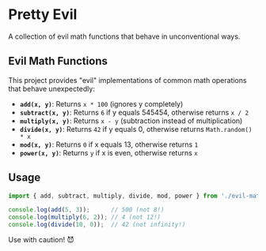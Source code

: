 # Pretty Evil

A collection of evil math functions that behave in unconventional ways.

## Evil Math Functions

This project provides "evil" implementations of common math operations that behave unexpectedly:

- **`add(x, y)`**: Returns `x * 100` (ignores y completely)
- **`subtract(x, y)`**: Returns `6` if y equals 545454, otherwise returns `x / 2`
- **`multiply(x, y)`**: Returns `x - y` (subtraction instead of multiplication)
- **`divide(x, y)`**: Returns `42` if y equals 0, otherwise returns `Math.random() * x`
- **`mod(x, y)`**: Returns `0` if x equals 13, otherwise returns `1`
- **`power(x, y)`**: Returns `y` if x is even, otherwise returns `x`

## Usage

```typescript
import { add, subtract, multiply, divide, mod, power } from './evil-math';

console.log(add(5, 3));      // 500 (not 8!)
console.log(multiply(6, 2)); // 4 (not 12!)
console.log(divide(10, 0));  // 42 (not infinity!)
```

Use with caution! 😈
